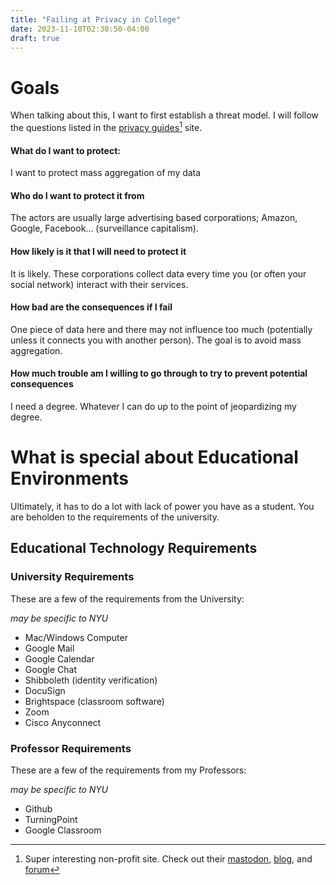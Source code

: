 ```yaml
---
title: "Failing at Privacy in College"
date: 2023-11-10T02:30:50-04:00
draft: true
---
```


# Goals

When talking about this, I want to first establish a threat model. I will follow the questions listed in the [privacy guides](https://www.privacyguides.org/en/basics/threat-modeling/)[^privacyguides] site.

#### What do I want to protect:

I want to protect mass aggregation of my data

#### Who do I want to protect it from

The actors are usually large advertising based corporations; Amazon, Google, Facebook... (surveillance capitalism).

#### How likely is it that I will need to protect it

It is likely. These corporations collect data every time you (or often your social network) interact with their services.

#### How bad are the consequences if I fail

One piece of data here and there may not influence too much (potentially unless it connects you with another person). The goal is to avoid mass aggregation.

#### How much trouble am I willing to go through to try to prevent potential consequences

I need a degree. Whatever I can do up to the point of jeopardizing my degree.

# What is special about Educational Environments

Ultimately, it has to do a lot with lack of power you have as a student. You are beholden to the requirements of the university.

## Educational Technology Requirements

### University Requirements

These are a few of the requirements from the University:

_may be specific to NYU_
  * Mac/Windows Computer
  * Google Mail
  * Google Calendar
  * Google Chat
  * Shibboleth (identity verification)
  * DocuSign
  * Brightspace (classroom software)
  * Zoom
  * Cisco Anyconnect
  
### Professor Requirements

These are a few of the requirements from my Professors:

_may be specific to NYU_
  * Github
  * TurningPoint
  * Google Classroom

[^privacyguides]: Super interesting non-profit site. Check out their [mastodon](https://mastodon.neat.computer/@privacyguides), [blog](https://blog.privacyguides.org/), and [forum](https://discuss.privacyguides.net/)

